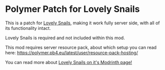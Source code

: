 # Polymer Patch for Lovely Snails
This is a patch for [Lovely Snails](https://modrinth.com/mod/lovely-snails),
making it work fully server side, with all of its functionality intact.

Lovely Snails is required and not included within this mod.

This mod requires server resource pack, about which setup you can read here: https://polymer.pb4.eu/latest/user/resource-pack-hosting/

You can read more about [Lovely Snails on it's Modrinth page!](https://modrinth.com/mod/lovely-snails)
